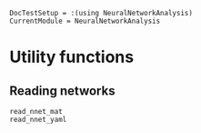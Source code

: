 ```@meta
DocTestSetup = :(using NeuralNetworkAnalysis)
CurrentModule = NeuralNetworkAnalysis
```

# Utility functions

## Reading networks

```@docs
read_nnet_mat
read_nnet_yaml
```
